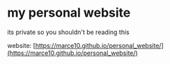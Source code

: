# my personal website

its private so you shouldn't be reading this

website: [https://marce10.github.io/personal_website/](https://marce10.github.io/personal_website/)
